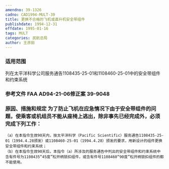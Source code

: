 ```yaml
---
amendno: 39-1326
cadno: CAD1994-MULT-39
title: 更换不合格的飞机或直升机安全带组件
publishdate: 1994-12-31
effdate: 1995-01-16
tags: MULT
categories: 民航总局
author: 王彦田
---
```


### 适用范围 
列在太平洋科学公司服务通告1108435-25-01和1108460-25-01中的安全带组件和约束系统

### 参考文件   FAA AD94-21-06修正案 39-9048 

### 原因、措施和规定 为了防止飞机在应急情况下由于安全带组件的问题，使乘客或机组员不能从座椅上逃出，除非事先已经完成外，必须完成下列工作： 
    （a）在本指令生效90天内，按太平洋科学（Pacific Scientific）服务通告1108435-25-01（1994.4.28颁发）或1108460-25-01（1994.4.28）颁发的要求，用新设计的组件更换安全带组件和约束系统； 
    （b）在本指令生效90天后，本指令（a）所涉及的服务通告中列出的安全带组件和约束系统中含有件号为1108435“45度”松开柄锁扣组件，或含有件号1108460“90度”松开柄锁扣组件的都不能使用。

